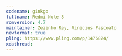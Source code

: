 ```yaml
---
codename: ginkgo
fullname: Redmi Note 8
romversion: 4.7
maintainer: Zezinho Rey, Vinicius Pascoato
newformat: true
pling: https://www.pling.com/p/1476824/
xdathread:
---
```

